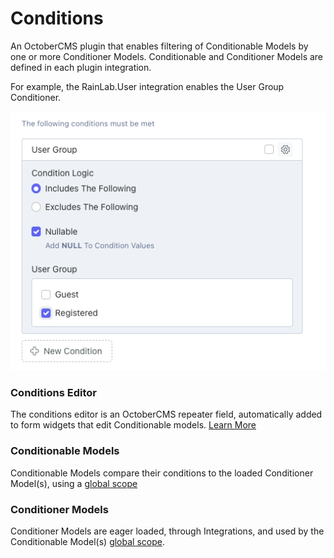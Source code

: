 # Conditions
An OctoberCMS plugin that enables filtering of Conditionable Models by one or more Conditioner Models.  Conditionable and Conditioner Models are defined in each plugin integration.

For example, the RainLab.User integration enables the User Group Conditioner.

![Conditions Editor](./images/conditions-repeater.png 'Conditions Editor')

### Conditions Editor
The conditions editor is an OctoberCMS repeater field, automatically added to form widgets that edit Conditionable models.  [Learn More](./usage/editor)


### Conditionable Models
Conditionable Models compare their conditions to the loaded Conditioner Model(s), using a [global scope](https://laravel.com/docs/9.x/eloquent#global-scopes)

### Conditioner Models
Conditioner Models are eager loaded, through Integrations, and used by the Conditionable Model(s) [global scope](https://laravel.com/docs/9.x/eloquent#global-scopes).
